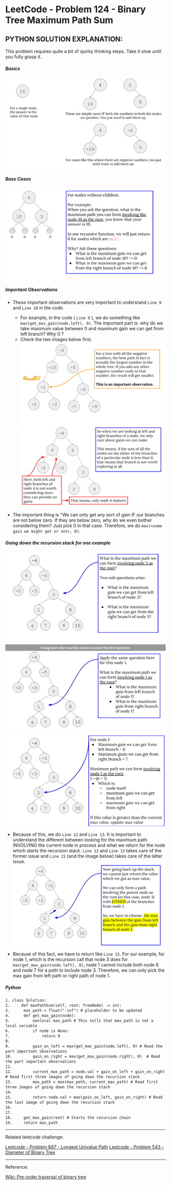 # LeetCode - Problem 124 - Binary Tree Maximum Path Sum

## PYTHON SOLUTION EXPLANATION:

This problem requires quite a bit of quirky thinking steps. Take it slow until you fully grasp it.

##### Basics

![Figure 1](image_1.png)

##### Base Cases

![Figure 2](image_2.png)

##### Important Observations

- These important observations are very important to understand `Line 9` and `Line 10` in the code.
    - For example, in the code ( `Line 9` ), we do something like `max(get_max_gain(node.left), 0)`. The important part is: why do we take maximum value between 0 and maximum gain we can get from left branch? Why 0 ?
    - Check the two images below first.
![Figure 3](image_3.png)
![Figure 4](image_4.png)

- The important thing is "We can only get any sort of gain IF our branches are not below zero. If they are below zero, why do we even bother considering them? Just pick 0 in that case. Therefore, we do `max(<some gain we might get or not>, 0)`.

##### Going down the recursion stack for one example
![Figure 5](image_5.png)
![Figure 6](image_6.png)
![Figure 7](image_7.png)
- Because of this, we do `Line 12` and `Line 13`. It is important to understand the different between looking for the maximum path INVOLVING the current node in process and what we return for the node which starts the recursion stack. `Line 12` and `Line 13` takes care of the former issue and `Line 15` (and the image below) takes care of the latter issue.
![Figure 8](image_8.png)
- Because of this fact, we have to return like `Line 15`. For our example, for node 1, which is the recursion call that node 3 does for `max(get_max_gain(node.left), 0)`, node 1 cannot include both node 6 and node 7 for a path to include node 3. Therefore, we can only pick the max gain from left path or right path of node 1.

##### Python
```
1. class Solution:
2.     def maxPathSum(self, root: TreeNode) -> int:
3. 		max_path = float("-inf") # placeholder to be updated
4. 		def get_max_gain(node):
5. 			nonlocal max_path # This tells that max_path is not a local variable
6. 			if node is None:
7. 				return 0
8. 				
9. 			gain_on_left = max(get_max_gain(node.left), 0) # Read the part important observations
10. 		gain_on_right = max(get_max_gain(node.right), 0)  # Read the part important observations
11. 			
12. 		current_max_path = node.val + gain_on_left + gain_on_right # Read first three images of going down the recursion stack
13. 		max_path = max(max_path, current_max_path) # Read first three images of going down the recursion stack
14. 			
15. 		return node.val + max(gain_on_left, gain_on_right) # Read the last image of going down the recursion stack
16. 			
17. 			
18. 	get_max_gain(root) # Starts the recursion chain
19. 	return max_path
```

----

Related leetcode challenge:

[Leetcode - Problem 687 - Longest Univalue Path](https://leetcode.com/problems/longest-univalue-path/)
[Leetcode - Problem 543 - Diameter of Binary Tree](https://leetcode.com/problems/diameter-of-binary-tree/)

----

Reference:

[Wiki: Pre-order traversal of binary tree](https://en.wikipedia.org/wiki/Tree_traversal#Pre-order_(NLR))